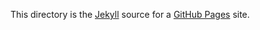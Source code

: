 
This directory is the [Jekyll](https://jekyllrb.com/docs/github-pages/) source for a [GitHub Pages](https://pages.github.com/) site. 
